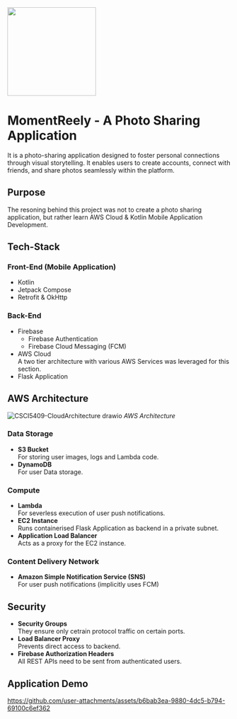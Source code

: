 
<img src="https://github.com/user-attachments/assets/9081bcfc-538e-4263-be43-10850603046f" width="200" />

# MomentReely - A Photo Sharing Application

It is a photo-sharing application designed to foster personal connections through visual storytelling. It enables users to create accounts, connect with friends, and share photos seamlessly within the platform. 

## Purpose
The resoning behind this project was not to create a photo sharing application, but rather learn AWS Cloud & Kotlin Mobile Application Development.

## Tech-Stack

### Front-End (Mobile Application)
- Kotlin
- Jetpack Compose
- Retrofit & OkHttp

### Back-End
- Firebase
  - Firebase Authentication
  - Firebase Cloud Messaging (FCM)
- AWS Cloud <br>
  A two tier architecture with various AWS Services was leveraged for this section.
- Flask Application

## AWS Architecture
![CSCI5409-CloudArchitecture drawio](https://github.com/user-attachments/assets/eaf86f9f-64ca-4c52-90db-88a6278e010c)
*AWS Architecture*

### Data Storage
- **S3 Bucket** <br> For storing user images, logs and Lambda code.
- **DynamoDB** <br> For user Data storage.
### Compute
- **Lambda** <br> For severless execution of user push notifications.
- **EC2 Instance** <br> Runs containerised Flask Application as backend in a private subnet.
- **Application Load Balancer** <br> Acts as a proxy for the EC2 instance.
### Content Delivery Network
- **Amazon Simple Notification Service (SNS)** <br> For user push notifications (implicitly uses FCM)


## Security
- **Security Groups** <br> They ensure only cetrain protocol traffic on certain ports.
- **Load Balancer Proxy** <br> Prevents direct access to backend.
- **Firebase Authorization Headers** <br> All REST APIs need to be sent from authenticated users.

## Application Demo

https://github.com/user-attachments/assets/b6bab3ea-9880-4dc5-b794-69100c6ef362

